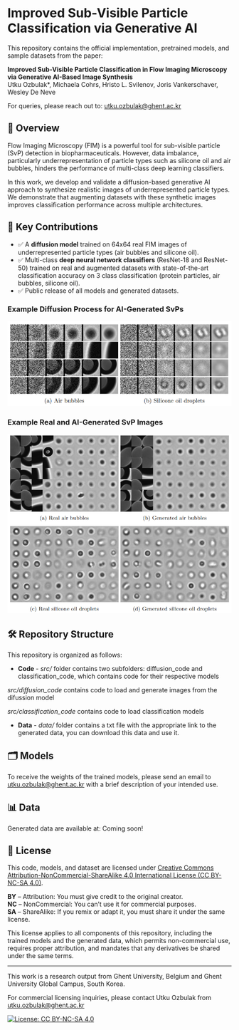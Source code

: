 # Improved Sub-Visible Particle Classification via Generative AI

This repository contains the official implementation, pretrained models, and sample datasets from the paper:

**Improved Sub-Visible Particle Classification in Flow Imaging Microscopy via Generative AI-Based Image Synthesis**  
Utku Ozbulak\*, Michaela Cohrs, Hristo L. Svilenov, Joris Vankerschaver, Wesley De Neve

For queries, please reach out to: utku.ozbulak@ghent.ac.kr

## 🔬 Overview

Flow Imaging Microscopy (FIM) is a powerful tool for sub-visible particle (SvP) detection in biopharmaceuticals. However, data imbalance, particularly underrepresentation of particle types such as silicone oil and air bubbles, hinders the performance of multi-class deep learning classifiers.

In this work, we develop and validate a diffusion-based generative AI approach to synthesize realistic images of underrepresented particle types. We demonstrate that augmenting datasets with these synthetic images improves classification performance across multiple architectures.

## 📌 Key Contributions

- ✅ A **diffusion model** trained on 64x64 real FIM images of underrepresented particle types (air bubbles and silicone oil).
- ✅ Multi-class **deep neural network classifiers** (ResNet-18 and ResNet-50) trained on real and augmented datasets with state-of-the-art classification accuracy on 3 class classification (protein particles, air bubbles, silicone oil).
- ✅ Public release of all models and generated datasets.

### Example Diffusion Process for AI-Generated SvPs
<img src="https://raw.githubusercontent.com/utkuozbulak/svp-generative-ai/master/examples/diffusion_process.png">

### Example Real and AI-Generated SvP Images 
<img src="https://raw.githubusercontent.com/utkuozbulak/svp-generative-ai/master/examples/real_generated.png">

## 🛠 Repository Structure

This repository is organized as follows:
* **Code** - *src/* folder contains two subfolders: diffusion_code and classification_code, which contains code for their respective models

*src/diffusion_code* contains code to load and generate images from the difussion model

*src/classification_code* contains code to load classification models

* **Data** - *data/* folder contains a txt file with the appropriate link to the generated data, you can download this data and use it.

## :card_index_dividers: Models

To receive the weights of the trained models, please send an email to utku.ozbulak@ghent.ac.kr with a brief description of your intended use.

## :bar_chart: Data

Generated data are available at: Coming soon!

## 📝 License

This code, models, and dataset are licensed under [Creative Commons Attribution-NonCommercial-ShareAlike 4.0 International License (CC BY-NC-SA 4.0)](https://creativecommons.org/licenses/by-nc-sa/4.0/).

**BY** – Attribution: You must give credit to the original creator.  
**NC** – NonCommercial: You can’t use it for commercial purposes.  
**SA** – ShareAlike: If you remix or adapt it, you must share it under the same license.

This license applies to all components of this repository, including the trained models and the generated data, which permits non-commercial use, requires proper attribution, and mandates that any derivatives be shared under the same terms.

---

This work is a research output from Ghent University, Belgium and Ghent University Global Campus, South Korea.

For commercial licensing inquiries, please contact Utku Ozbulak from utku.ozbulak@ghent.ac.kr

[![License: CC BY-NC-SA 4.0](https://img.shields.io/badge/License-CC%20BY--NC--SA%204.0-lightgrey.svg)](https://creativecommons.org/licenses/by-nc-sa/4.0/)
